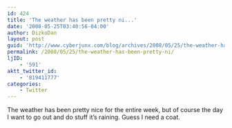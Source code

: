 ```yaml
---
id: 424
title: 'The weather has been pretty ni...'
date: '2008-05-25T03:40:56-04:00'
author: DizkoDan
layout: post
guid: 'http://www.cyberjunx.com/blog/archives/2008/05/25/the-weather-has-been-pretty-ni/'
permalink: /2008/05/25/the-weather-has-been-pretty-ni/
ljID:
    - '591'
aktt_twitter_id:
    - '819411777'
categories:
    - Twitter
---
```


The weather has been pretty nice for the entire week, but of course the day I want to go out and do stuff it’s raining. Guess I need a coat.